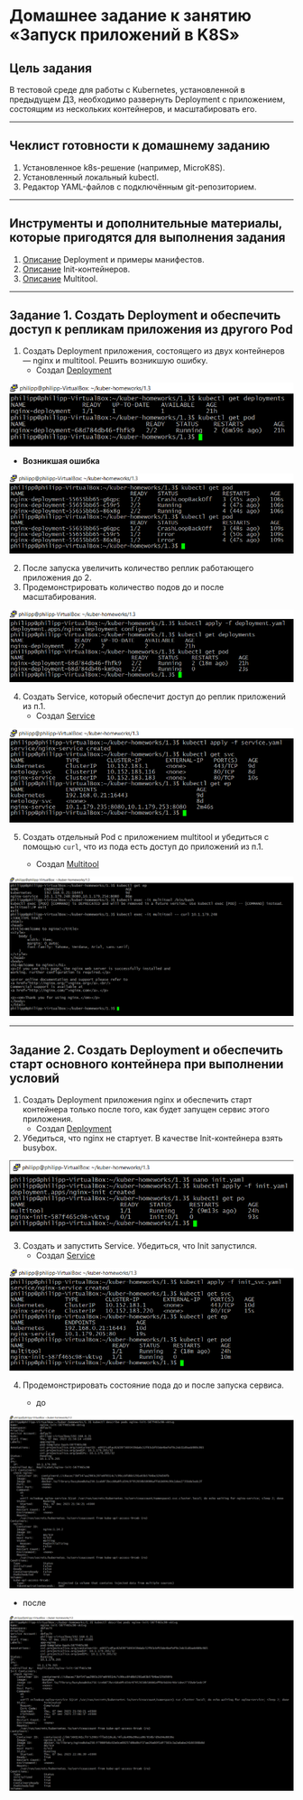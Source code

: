 # Домашнее задание к занятию «Запуск приложений в K8S»

## Цель задания

В тестовой среде для работы с Kubernetes, установленной в предыдущем ДЗ, необходимо развернуть Deployment с приложением, состоящим из нескольких контейнеров, и масштабировать его.

------

## Чеклист готовности к домашнему заданию

1. Установленное k8s-решение (например, MicroK8S).
2. Установленный локальный kubectl.
3. Редактор YAML-файлов с подключённым git-репозиторием.

------

## Инструменты и дополнительные материалы, которые пригодятся для выполнения задания

1. [Описание](https://kubernetes.io/docs/concepts/workloads/controllers/deployment/) Deployment и примеры манифестов.
2. [Описание](https://kubernetes.io/docs/concepts/workloads/pods/init-containers/) Init-контейнеров.
3. [Описание](https://github.com/wbitt/Network-MultiTool) Multitool.

------

## Задание 1. Создать Deployment и обеспечить доступ к репликам приложения из другого Pod

1. Создать Deployment приложения, состоящего из двух контейнеров — nginx и multitool. Решить возникшую ошибку.
   * Создал [Deployment](./scr/deployment.yaml)

![](img/kubectl_deployment_pod.png)

* **Возникшая ошибка**

![](img/error.png)

2. После запуска увеличить количество реплик работающего приложения до 2.
3. Продемонстрировать количество подов до и после масштабирования.

![](img/kubectl_deployment_pod_2.png)

4. Создать Service, который обеспечит доступ до реплик приложений из п.1.
   * Создал [Service](./scr/service.yaml)

![](img/service.png)

5. Создать отдельный Pod с приложением multitool и убедиться с помощью `curl`, что из пода есть доступ до приложений из п.1.

   * Создал [Multitool](./scr/multitool.yaml)

![](img/curl.png)

------

## Задание 2. Создать Deployment и обеспечить старт основного контейнера при выполнении условий

1. Создать Deployment приложения nginx и обеспечить старт контейнера только после того, как будет запущен сервис этого приложения.
   * Создал [Deployment](./scr/init.yaml)
2. Убедиться, что nginx не стартует. В качестве Init-контейнера взять busybox.

![](img/init_deployment.png)

3. Создать и запустить Service. Убедиться, что Init запустился.
   * Создал [Service](./src/service.yaml)

![](img/start_service.png)
  
4. Продемонстрировать состояние пода до и после запуска сервиса.

   * до
  
![](img/before_starting_the_service.png)

   * после
  
![](img/after_starting_the_service.png) 
